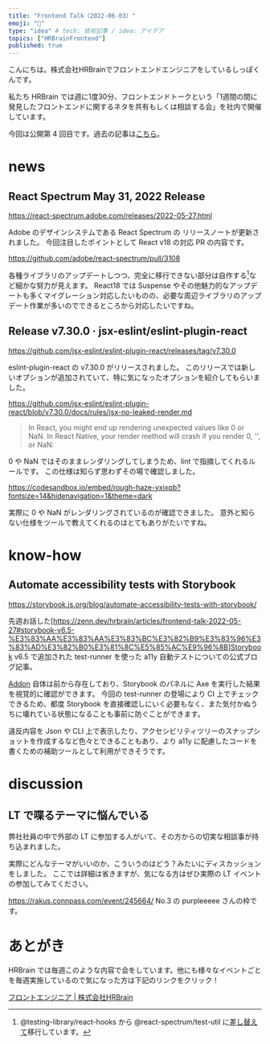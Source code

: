 ```yaml
---
title: "Frontend Talk（2022-06-03）"
emoji: "🧠"
type: "idea" # tech: 技術記事 / idea: アイデア
topics: ["HRBrainFrontend"]
published: true
---
```


<!-- prettier-ignore-start -->
<!-- textlint-disable -->
こんにちは。株式会社HRBrainでフロントエンドエンジニアをしているしっぽくんです。

私たち HRBrain では週に1度30分、フロントエンドトークという「1週間の間に発見したフロントエンドに関するネタを共有もしくは相談する会」を社内で開催しています。  

今回は公開第 4 回目です。過去の記事は[こちら](https://zenn.dev/topics/hrbrainfrontend)。
<!-- textlint-enable -->
<!-- prettier-ignore-end -->

# news

## React Spectrum May 31, 2022 Release

https://react-spectrum.adobe.com/releases/2022-05-27.html

Adobe のデザインシステムである React Spectrum の リリースノートが更新されました。
今回注目したポイントとして React v18 の対応 PR の内容です。

https://github.com/adobe/react-spectrum/pull/3108

各種ライブラリのアップデートしつつ、完全に移行できない部分は自作する[^1]など細かな努力が見えます。
React18 では Suspense やその他魅力的なアップデートも多くマイグレーション対応したいものの、必要な周辺ライブラリのアップデート作業が多いのでできるところから対応したいですね。

[^1]: @testing-library/react-hooks から @react-spectrum/test-util に[差し替えて](https://github.com/adobe/react-spectrum/blob/b5db74d40c139192c709193ee976dfc945d505b6/packages/%40react-aria/actiongroup/test/useActionGroup.test.js#L14)移行しています。

## Release v7.30.0 · jsx-eslint/eslint-plugin-react

https://github.com/jsx-eslint/eslint-plugin-react/releases/tag/v7.30.0

eslint-plugin-react の v7.30.0 がリリースされました。
このリリースでは新しいオプションが追加されていて、特に気になったオプションを紹介してもらいました。

https://github.com/jsx-eslint/eslint-plugin-react/blob/v7.30.0/docs/rules/jsx-no-leaked-render.md

> In React, you might end up rendering unexpected values like 0 or NaN. In React Native, your render method will crash if you render 0, '', or NaN:

0 や NaN ではそのままレンダリングしてしまうため、lint で指摘してくれるルールです。
この仕様は知らず思わずその場で確認しました。

https://codesandbox.io/embed/rough-haze-yxixpb?fontsize=14&hidenavigation=1&theme=dark

実際に 0 や NaN がレンダリングされているのが確認できました。
意外と知らない仕様をツールで教えてくれるのはとてもありがたいですね。

# know-how

## Automate accessibility tests with Storybook

https://storybook.js.org/blog/automate-accessibility-tests-with-storybook/

先週お話した[https://zenn.dev/hrbrain/articles/frontend-talk-2022-05-27#storybook-v6.5-%E3%83%AA%E3%83%AA%E3%83%BC%E3%82%B9%E3%83%96%E3%83%AD%E3%82%B0%E3%81%8C%E5%85%AC%E9%96%8B]Storybook v6.5 で追加された test-runner を使った a11y 自動テストについての公式ブログ記事。

[Addon](https://storybook.js.org/addons/@storybook/addon-a11y) 自体は前から存在しており、Storybook のパネルに Axe を実行した結果を視覚的に確認ができます。
今回の test-runner の登場により CI 上でチェックできるため、都度 Storybook を直接確認しにいく必要もなく、また気付かぬうちに壊れている状態になることも事前に防ぐことができます。

違反内容を Json や CLI 上で表示したり、アクセシビリティツリーのスナップショットを作成するなど色々とできることもあり、より a11y に配慮したコードを書くための補助ツールとして利用ができそうです。

# discussion

## LT で喋るテーマに悩んでいる

弊社社員の中で外部の LT に参加する人がいて、その方からの切実な相談事が持ち込まれました。

実際にどんなテーマがいいのか、こういうのはどう？みたいにディスカッションをしました。
ここでは詳細は省きますが、気になる方はぜひ実際の LT イベントの参加してみてください。

https://rakus.connpass.com/event/245664/
No.3 の purpleeeee さんの枠です。

<!-- prettier-ignore-start -->
<!-- textlint-disable -->
# あとがき
HRBrain では毎週このような内容で会をしています。他にも様々なイベントごとを毎週実施しているので気になった方は下記のリンクをクリック！

[フロントエンジニア | 株式会社HRBrain](https://hrmos.co/pages/hrbrain/jobs/2110210)
<!-- textlint-enable -->
<!-- prettier-ignore-end -->
